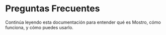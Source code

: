 # Preguntas Frecuentes

Continúa leyendo esta documentación para entender qué es Mostro, cómo funciona, y cómo puedes usarlo.
